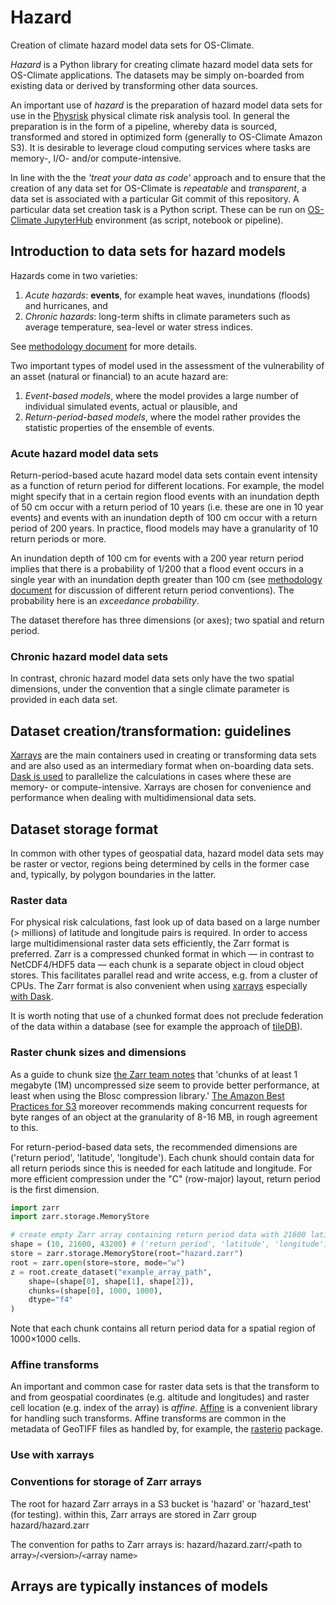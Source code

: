 # Hazard
Creation of climate hazard model data sets for OS-Climate.

*Hazard* is a Python library for creating climate hazard model data sets for OS-Climate applications. The datasets may be simply on-boarded from existing data or derived by transforming other data sources.

An important use of *hazard* is the preparation of hazard model data sets for use in the [Physrisk](https://github.com/os-climate/physrisk) physical climate risk analysis tool. In general the preparation is in the form of a pipeline, whereby data is sourced, transformed and stored in optimized form (generally to OS-Climate Amazon S3). It is desirable to leverage cloud computing services where tasks are memory-, I/O- and/or compute-intensive.

In line with the the *'treat your data as code'* approach and to ensure that the creation of any data set for OS-Climate is *repeatable* and *transparent*, a data set is associated with a particular Git commit of this repository.
A particular data set creation task is a Python script. These can be run on [OS-Climate JupyterHub](https://jupyterhub-odh-jupyterhub.apps.odh-cl2.apps.os-climate.org) environment (as script, notebook or pipeline).

## Introduction to data sets for hazard models
Hazards come in two varieties:
1. *Acute hazards*: **events**, for example heat waves, inundations (floods) and hurricanes, and
2. *Chronic hazards*: long-term shifts in climate parameters such as average temperature, sea-level or water stress indices.

See [methodology document](https://github.com/os-climate/physrisk/tree/main/methodology#:~:text=PhysicalRiskMethodology.pdf) for more details.

Two important types of model used in the assessment of the vulnerability of an asset (natural or financial) to an acute hazard are:

1. *Event-based models*, where the model provides a large number of individual simulated events, actual or plausible, and
2. *Return-period-based models*, where the model rather provides the statistic properties of the ensemble of events.

### Acute hazard model data sets

Return-period-based acute hazard model data sets contain event intensity as a function of return period for different locations. For example, the model might specify that in a certain region flood events with an inundation depth of 50 cm occur with a return period of 10 years (i.e. these are one in 10 year events) and events with an inundation depth of 100 cm occur with a return period of 200 years. In practice, flood models may have a granularity of 10 return periods or more.

An inundation depth of 100 cm for events with a 200 year return period implies that there is a probability of $1/200$ that a flood event occurs in a single year with an inundation depth greater than 100 cm (see [methodology document](https://github.com/os-climate/physrisk/tree/main/methodology#:~:text=PhysicalRiskMethodology.pdf) for discussion of different return period conventions). The probability here is an *exceedance probability*.

The dataset therefore has three dimensions (or axes); two spatial and return period.

### Chronic hazard model data sets

In contrast, chronic hazard model data sets only have the two spatial dimensions, under the convention that a single climate parameter is provided in each data set.

## Dataset creation/transformation: guidelines

[Xarrays](https://docs.xarray.dev/en/stable/) are the main containers used in creating or transforming data sets and are also used as an intermediary format when on-boarding data sets. [Dask is used](https://docs.xarray.dev/en/stable/user-guide/dask.html) to parallelize the calculations in cases where these are memory- or compute-intensive. Xarrays are chosen for convenience and performance when dealing with multidimensional data sets.

## Dataset storage format
In common with other types of geospatial data, hazard model data sets may be raster or vector, regions being determined by cells in the former case and, typically, by polygon boundaries in the latter.

### Raster data
For physical risk calculations, fast look up of data based on a large number (> millions) of latitude and longitude pairs is required. In order to access large multidimensional raster data sets efficiently, the Zarr format is preferred. Zarr is a compressed chunked format in which — in contrast to NetCDF4/HDF5 data — each chunk is a separate object in cloud object stores. This facilitates parallel read and write access, e.g. from a cluster of CPUs. The Zarr format is also convenient when using [xarrays](https://docs.xarray.dev/en/stable/) especially [with Dask](https://docs.xarray.dev/en/stable/user-guide/dask.html).

It is worth noting that use of a chunked format does not preclude federation of the data within a database (see for example the approach of [tileDB](https://tiledb.com/)).

### Raster chunk sizes and dimensions
As a guide to chunk size [the Zarr team notes](https://zarr.readthedocs.io/en/stable/tutorial.html) that 'chunks of at least 1 megabyte (1M) uncompressed size seem to provide better performance, at least when using the Blosc compression library.' [The Amazon Best Practices for S3](https://d1.awsstatic.com/whitepapers/AmazonS3BestPractices.pdf) moreover recommends making concurrent requests for byte ranges of an object at the granularity of 8-16 MB, in rough agreement to this.

For return-period-based data sets, the recommended dimensions are ('return period', 'latitude', 'longitude'). Each chunk should contain data for all return periods since this is needed for each latitude and longitude. For more efficient compression under the "C" (row-major) layout, return period is the first dimension.

```python
import zarr
import zarr.storage.MemoryStore

# create empty Zarr array containing return period data with 21600 latitudes and 43200 longitudes
shape = (10, 21600, 43200) # ('return period', 'latitude', 'longitude')
store = zarr.storage.MemoryStore(root="hazard.zarr")
root = zarr.open(store=store, mode="w")
z = root.create_dataset("example_array_path",
    shape=(shape[0], shape[1], shape[2]),
    chunks=(shape[0], 1000, 1000),
    dtype="f4"
)
```

Note that each chunk contains all return period data for a spatial region of 1000×1000 cells.

### Affine transforms
An important and common case for raster data sets is that the transform to and from geospatial coordinates (e.g. altitude and longitudes) and raster cell location (e.g. index of the array) is *affine*. [Affine](https://pypi.org/project/affine/) is a convenient library for handling such transforms. Affine transforms are common in the metadata of GeoTIFF files as handled by, for example, the [rasterio](https://rasterio.readthedocs.io/en/latest/api/rasterio.transform.html) package.

### Use with xarrays

### Conventions for storage of Zarr arrays

The root for hazard Zarr arrays in a S3 bucket is 'hazard' or 'hazard_test' (for testing).
within this, Zarr arrays are stored in Zarr group hazard/hazard.zarr

The convention for paths to Zarr arrays is:
hazard/hazard.zarr/`<`path to array`>`/`<`version`>`/`<`array name`>`

Arrays are typically instances of models
-
